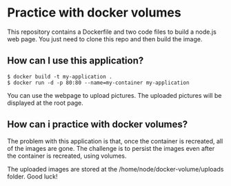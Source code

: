 # Practice with docker volumes

This repository contains a Dockerfile and two code files to build a node.js web page.
You just need to clone this repo and then build the image.

## How can I use this application?

```console
$ docker build -t my-application .
$ docker run -d -p 80:80 --name=my-container my-application
```

You can use the webpage to upload pictures.
The uploaded pictures will be displayed at the root page.

## How can i practice with docker volumes?

The problem with this application is that, once the container is recreated, all of the images are gone.
The challenge is to persist the images even after the container is recreated, using volumes.

The uploaded images are stored at the /home/node/docker-volume/uploads folder.
Good luck!
